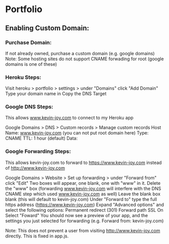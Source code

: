 # Portfolio

## Enabling Custom Domain:

### Purchase Domain:
If not already owned, purchase a custom domain (e.g. google domains)
Note: Some hosting sites do not support CNAME forwading for root (google domains is one of these)

### Heroku Steps:
Visit heroku > portfolio > settings > under "Domains" click "Add Domain"
Type your domain name in
Copy the DNS Target

### Google DNS Steps:
This allows www.kevin-joy.com to connect to my Heroku app

Google Domains > DNS > Custom records > Manage custom records
Host Name: www.kevin-joy.com (you can not put root domain here)
Type: CNAME
TTL: 1 hour (default)
Data: <paste DNS target copied from Heroku>
  
### Google Forwarding Steps:
This allows kevin-joy.com to forward to https://www.kevin-joy.com instead of http://www.kevin-joy.com
  
Google Domains > Website > Set up forwarding > under "Forward from" click "Edit"
Two boxes will appear, one blank, one with "www" in it.
Delete the "www" box (forwarding www.kevin-joy.com will interfere with the DNS CNAME step which used www.kevin-joy.com as well)
Leave the blank box blank (this will default to kevin-joy.com)
Under "Forward to" type the full https address (https://www.kevin-joy.com)
Expand "Advanced options" and select the following options:
  Permanent redirect (301)
  Forward path
  SSL On
Select "Foward"
You should now see a preview of your app, and the settings you just selected for forwarding (e.g. Forward from: kevin-joy.com)
  
 Note: This does not prevent a user from visiting http://www.kevin-joy.com directly. This is fixed in app.js.



   
